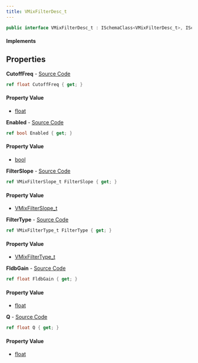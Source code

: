 ```yaml
---
title: VMixFilterDesc_t
---
```


```csharp
public interface VMixFilterDesc_t : ISchemaClass<VMixFilterDesc_t>, ISchemaField, ISchemaClass, INativeHandle
```

#### Implements

## Properties

**CutoffFreq** - [Source Code](https://github.com/swiftly-solution/swiftlys2/blob/master/managed/src/SwiftlyS2.Generated/Schemas/Interfaces/VMixFilterDesc_t.cs#L24)

```csharp
ref float CutoffFreq { get; }
```

#### Property Value

- [float](https://learn.microsoft.com/dotnet/api/system.single)

**Enabled** - [Source Code](https://github.com/swiftly-solution/swiftlys2/blob/master/managed/src/SwiftlyS2.Generated/Schemas/Interfaces/VMixFilterDesc_t.cs#L20)

```csharp
ref bool Enabled { get; }
```

#### Property Value

- [bool](https://learn.microsoft.com/dotnet/api/system.boolean)

**FilterSlope** - [Source Code](https://github.com/swiftly-solution/swiftlys2/blob/master/managed/src/SwiftlyS2.Generated/Schemas/Interfaces/VMixFilterDesc_t.cs#L18)

```csharp
ref VMixFilterSlope_t FilterSlope { get; }
```

#### Property Value

- [VMixFilterSlope_t](/docs/api/shared/schemadefinitions/vmixfilterslope_t)

**FilterType** - [Source Code](https://github.com/swiftly-solution/swiftlys2/blob/master/managed/src/SwiftlyS2.Generated/Schemas/Interfaces/VMixFilterDesc_t.cs#L16)

```csharp
ref VMixFilterType_t FilterType { get; }
```

#### Property Value

- [VMixFilterType_t](/docs/api/shared/schemadefinitions/vmixfiltertype_t)

**FldbGain** - [Source Code](https://github.com/swiftly-solution/swiftlys2/blob/master/managed/src/SwiftlyS2.Generated/Schemas/Interfaces/VMixFilterDesc_t.cs#L22)

```csharp
ref float FldbGain { get; }
```

#### Property Value

- [float](https://learn.microsoft.com/dotnet/api/system.single)

**Q** - [Source Code](https://github.com/swiftly-solution/swiftlys2/blob/master/managed/src/SwiftlyS2.Generated/Schemas/Interfaces/VMixFilterDesc_t.cs#L26)

```csharp
ref float Q { get; }
```

#### Property Value

- [float](https://learn.microsoft.com/dotnet/api/system.single)

